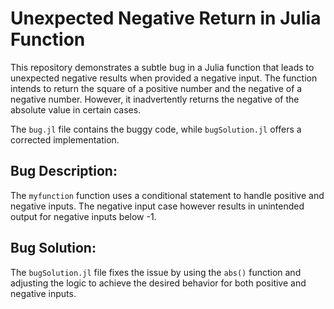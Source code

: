 # Unexpected Negative Return in Julia Function

This repository demonstrates a subtle bug in a Julia function that leads to unexpected negative results when provided a negative input.  The function intends to return the square of a positive number and the negative of a negative number. However, it inadvertently returns the negative of the absolute value in certain cases.

The `bug.jl` file contains the buggy code, while `bugSolution.jl` offers a corrected implementation.

## Bug Description:

The `myfunction` function uses a conditional statement to handle positive and negative inputs.  The negative input case however results in unintended output for negative inputs below -1.

## Bug Solution:

The `bugSolution.jl` file fixes the issue by using the `abs()` function and adjusting the logic to achieve the desired behavior for both positive and negative inputs.
